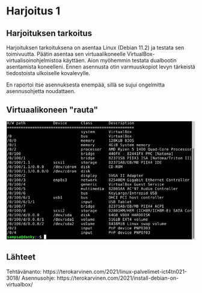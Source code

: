 <h1>Harjoitus 1</h1>
<h2>Harjoituksen tarkoitus</h2>
<p>Harjoituksen tarkoituksena on asentaa Linux (Debian 11.2) ja testata sen toimivuutta. 
Päätin asentaa sen virtuaalikoneelle VirtualBox- virtualisoinohjelmistoa käyttäen. Aion myöhemmin testata dualbootin asentamista koneelleni. Ennen asennusta otin varmuuskopiot levyn tärkeistä tiedostoista ulkoiselle kovalevylle. 

En raportoi itse asennuksesta enempää, sillä se sujui ongelmitta asennusohjetta noudattaen.
</p>
<h2>Virtuaalikoneen "rauta"</h2>
<p><img alt="Image" title="Rauta" src="/images/speksit.png" /></p>
</p>
<h2>Lähteet</h2>
<p>Tehtävänanto: https://terokarvinen.com/2021/linux-palvelimet-ict4tn021-3018/
Asennusohje: https://terokarvinen.com/2021/install-debian-on-virtualbox/

</p>